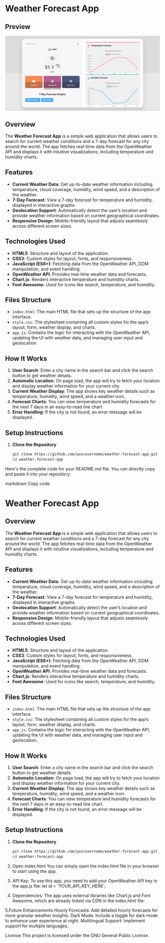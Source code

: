 # Weather Forecast App

## Preview

![Weather Forecast App Preview](https://github.com/MohammedSardarSaajit4488/Academore-Projects/blob/main/weather%20app%20Major%20Project/Preview.png)

## Overview

The **Weather Forecast App** is a simple web application that allows users to search for current weather conditions and a 7-day forecast for any city around the world. The app fetches real-time data from the OpenWeather API and displays it with intuitive visualizations, including temperature and humidity charts.

## Features
- **Current Weather Data**: Get up-to-date weather information including temperature, cloud coverage, humidity, wind speed, and a description of the weather.
- **7-Day Forecast**: View a 7-day forecast for temperature and humidity, displayed in interactive graphs.
- **Geolocation Support**: Automatically detect the user’s location and provide weather information based on current geographical coordinates.
- **Responsive Design**: Mobile-friendly layout that adjusts seamlessly across different screen sizes.

## Technologies Used
- **HTML5**: Structure and layout of the application.
- **CSS3**: Custom styles for layout, fonts, and responsiveness.
- **JavaScript (ES6+)**: Fetching data from the OpenWeather API, DOM manipulation, and event handling.
- **OpenWeather API**: Provides real-time weather data and forecasts.
- **Chart.js**: Renders interactive temperature and humidity charts.
- **Font Awesome**: Used for icons like search, temperature, and humidity.

## Files Structure
- `index.html`: The main HTML file that sets up the structure of the app interface.
- `style.css`: The stylesheet containing all custom styles for the app’s layout, form, weather display, and charts.
- `app.js`: Contains the logic for interacting with the OpenWeather API, updating the UI with weather data, and managing user input and geolocation.

## How It Works
1. **User Search**: Enter a city name in the search bar and click the search button to get weather details.
2. **Automatic Location**: On page load, the app will try to fetch your location and display weather information for your current city.
3. **Current Weather Display**: The app shows key weather details such as temperature, humidity, wind speed, and a weather icon.
4. **Forecast Charts**: You can view temperature and humidity forecasts for the next 7 days in an easy-to-read line chart.
5. **Error Handling**: If the city is not found, an error message will be displayed.

## Setup Instructions

1. **Clone the Repository**
   ```bash
   git clone https://github.com/yourusername/weather-forecast-app.git
   cd weather-forecast-app
   
Here's the complete code for your README.md file. You can directly copy and paste it into your repository:

markdown
Copy code
# Weather Forecast App

## Overview

The **Weather Forecast App** is a simple web application that allows users to search for current weather conditions and a 7-day forecast for any city around the world. The app fetches real-time data from the OpenWeather API and displays it with intuitive visualizations, including temperature and humidity charts.

## Features
- **Current Weather Data**: Get up-to-date weather information including temperature, cloud coverage, humidity, wind speed, and a description of the weather.
- **7-Day Forecast**: View a 7-day forecast for temperature and humidity, displayed in interactive graphs.
- **Geolocation Support**: Automatically detect the user’s location and provide weather information based on current geographical coordinates.
- **Responsive Design**: Mobile-friendly layout that adjusts seamlessly across different screen sizes.

## Technologies Used
- **HTML5**: Structure and layout of the application.
- **CSS3**: Custom styles for layout, fonts, and responsiveness.
- **JavaScript (ES6+)**: Fetching data from the OpenWeather API, DOM manipulation, and event handling.
- **OpenWeather API**: Provides real-time weather data and forecasts.
- **Chart.js**: Renders interactive temperature and humidity charts.
- **Font Awesome**: Used for icons like search, temperature, and humidity.

## Files Structure
- `index.html`: The main HTML file that sets up the structure of the app interface.
- `style.css`: The stylesheet containing all custom styles for the app’s layout, form, weather display, and charts.
- `app.js`: Contains the logic for interacting with the OpenWeather API, updating the UI with weather data, and managing user input and geolocation.

## How It Works
1. **User Search**: Enter a city name in the search bar and click the search button to get weather details.
2. **Automatic Location**: On page load, the app will try to fetch your location and display weather information for your current city.
3. **Current Weather Display**: The app shows key weather details such as temperature, humidity, wind speed, and a weather icon.
4. **Forecast Charts**: You can view temperature and humidity forecasts for the next 7 days in an easy-to-read line chart.
5. **Error Handling**: If the city is not found, an error message will be displayed.

## Setup Instructions

1. **Clone the Repository**
   ```bash
   git clone https://github.com/yourusername/weather-forecast-app.git
   cd weather-forecast-app
2. Open index.html You can simply open the index.html file in your browser to start using the app.

3. API Key: To use this app, you need to add your OpenWeather API key in the app.js file:
   let id = 'YOUR_API_KEY_HERE';
   
5. Dependencies: The app uses external libraries like Chart.js and Font Awesome, which are already linked via CDN in the index.html file:
   <script src="https://cdnjs.cloudflare.com/ajax/libs/Chart.js/3.7.0/chart.min.js"></script>
   <link rel="stylesheet" href="https://cdnjs.cloudflare.com/ajax/libs/font-awesome/6.0.0-beta3/css/all.min.css">
   
5.Future Enhancements
Hourly Forecasts: Add detailed hourly forecasts for more granular weather insights.
Dark Mode: Include a toggle for dark mode to enhance user experience at night.
Multilingual Support: Implement support for multiple languages.

License
This project is licensed under the GNU General Public License.
